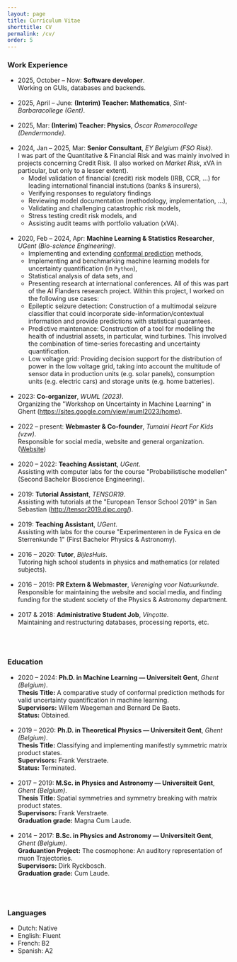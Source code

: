 ```yaml
---
layout: page
title: Curriculum Vitae
shorttitle: CV
permalink: /cv/
order: 5
---
```


<h3>Work Experience</h3>

* 2025, October &ndash; Now: <b>Software developer</b>.<br>
    Working on GUIs, databases and backends.<br><br>
* 2025, April &ndash; June: <b>(Interim) Teacher: Mathematics</b>, <i>Sint-Barbaracollege (Gent)</i>.
<br><br>  
* 2025, Mar: <b>(Interim) Teacher: Physics</b>, <i>Óscar Romerocollege (Dendermonde)</i>.
<br><br>  
* 2024, Jan &ndash; 2025, Mar: <b>Senior Consultant</b>, <i>EY Belgium (FSO Risk)</i>.<br>
    I was part of the Quantitative & Financial Risk and was mainly involved in projects concerning Credit Risk. (I also worked on _Market Risk_, xVA in particular, but only to a lesser extent).
    * Model validation of financial (credit) risk models (IRB, CCR, ...) for leading international financial instutions (banks & insurers),
    * Verifying responses to regulatory findings
    * Reviewing model documentation (methodology, implementation, ...),
    * Validating and challenging catastrophic risk models,
    * Stress testing credit risk models, and
    * Assisting audit teams with portfolio valuation (xVA).<br><br>
* 2020, Feb &ndash; 2024, Apr: <b>Machine Learning & Statistics Researcher</b>, <i>UGent (Bio-science Engineering)</i>.<br>
    * Implementing and extending <a href = "{{ site.baseurl }}/Theses/#PhD">conformal prediction</a> methods,
    * Implementing and benchmarking machine learning models for uncertainty quantification (in <code>Python</code>),
    * Statistical analysis of data sets, and
    * Presenting research at international conferences.
    All of this was part of the AI Flanders research project. Within this project, I worked on the following use cases:
    * Epileptic seizure detection: Construction of a multimodal seizure classifier that could incorporate side-information/contextual information and provide predictions with statistical guarantees.
    * Predictive maintenance: Construction of a tool for modelling the health of industrial assets, in particular, wind turbines. This involved the combination of time-series forecasting and uncertainty quantification.
    * Low voltage grid: Providing decision support for the distribution of power in the low voltage grid, taking into account the multitude of sensor data in production units (e.g. solar panels), consumption units (e.g. electric cars) and storage units (e.g. home batteries).<br><br>
* 2023: <b>Co-organizer</b>, <i>WUML (2023)</i>.<br>
    Organizing the "Workshop on Uncertainty in Machine Learning" in Ghent (<a href = "https://sites.google.com/view/wuml2023/home" target = "_blank">https://sites.google.com/view/wuml2023/home</a>).<br><br>
* 2022 &ndash; present: <b>Webmaster & Co-founder</b>, <i>Tumaini Heart For Kids (vzw)</i>.<br>
    Responsible for social media, website and general organization. (<a href = "https://tumaini-vzw.github.io/" target = "_blank" rel = "noopener">Website</a>)<br><br>
* 2020 &ndash; 2022: <b>Teaching Assistant</b>, <i>UGent</i>.<br>
    Assisting with computer labs for the course "Probabilistische modellen" (Second Bachelor Bioscience Engineering).<br><br>
* 2019: <b>Tutorial Assistant</b>, <i>TENSOR19</i>.<br>
    Assisting with tutorials at the "European Tensor School 2019" in San Sebastian (<a href = "http://tensor2019.dipc.org/" target = "_blank">http://tensor2019.dipc.org/</a>).<br><br>
* 2019: <b>Teaching Assistant</b>, <i>UGent</i>.<br>
    Assisting with labs for the course "Experimenteren in de Fysica en de Sterrenkunde 1" (First Bachelor Physics & Astronomy).<br><br>
* 2016 &ndash; 2020: <b>Tutor</b>, <i>BijlesHuis</i>.<br>
    Tutoring high school students in physics and mathematics (or related subjects).<br><br>
* 2016 &ndash; 2019: <b>PR Extern & Webmaster</b>, <i>Vereniging voor Natuurkunde</i>.<br>
    Responsible for maintaining the website and social media, and finding funding for the student society of the Physics & Astronomy department.<br><br>
* 2017 & 2018: <b>Administrative Student Job</b>, <i>Vinçotte</i>.<br>
    Maintaining and restructuring databases, processing reports, etc.<br><br>

<br>
<h3>Education</h3>

* 2020 &ndash; 2024: <b>Ph.D. in Machine Learning &mdash; Universiteit Gent</b>, <i>Ghent (Belgium)</i>.<br>
    <b>Thesis Title:</b> A comparative study of conformal prediction methods 
for valid uncertainty quantification in machine learning.<br>
    <b>Supervisors:</b> Willem Waegeman and Bernard De Baets.<br>
    <b>Status:</b> Obtained.<br><br>
* 2019 &ndash; 2020: <b>Ph.D. in Theoretical Physics &mdash; Universiteit Gent</b>, <i>Ghent (Belgium)</i>.<br>
    <b>Thesis Title:</b> Classifying and implementing manifestly symmetric 
matrix product states.<br>
    <b>Supervisors:</b> Frank Verstraete.<br>
    <b>Status:</b> Terminated.<br><br>
* 2017 &ndash; 2019: <b>M.Sc. in Physics and Astronomy &mdash; Universiteit Gent</b>, <i>Ghent (Belgium)</i>.<br>
    <b>Thesis Title:</b> Spatial symmetries and symmetry breaking with matrix 
product states.<br>
    <b>Supervisors:</b> Frank Verstraete.<br>
    <b>Graduation grade:</b> Magna Cum Laude.<br><br>
* 2014 &ndash; 2017: <b>B.Sc. in Physics and Astronomy &mdash; Universiteit Gent</b>, <i>Ghent (Belgium)</i>.<br>
    <b>Graduantion Project:</b> The cosmophone: An auditory representation of 
muon Trajectories.<br>
    <b>Supervisors:</b> Dirk Ryckbosch.<br>
    <b>Graduation grade:</b> Cum Laude.<br><br>

<br>
<h3>Languages</h3>

* Dutch: Native
* English: Fluent
* French: B2
* Spanish: A2
